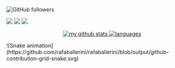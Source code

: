 <img alt="GitHub followers" src="https://img.shields.io/github/followers/lucasbernardo95?color=red&logoColor=blue&style=plastic">

  <a href="https://www.instagram.com/lucas.bernnardo/" target="_blank"><img src="https://img.shields.io/badge/-Instagram-%23E4405F?style=for-the-badge&logo=instagram&logoColor=white" target="_blank"></a>
  <a href = "mailto:lucasbernardo95@gmail.com"><img src="https://img.shields.io/badge/-Gmail-%23333?style=for-the-badge&logo=gmail&logoColor=white" target="_blank"></a>
  <a href="https://www.linkedin.com/in/lucas-bernnardo/" target="_blank"><img src="https://img.shields.io/badge/-LinkedIn-%230077B5?style=for-the-badge&logo=linkedin&logoColor=white" target="_blank"></a> 

  <a align="center" href="https://lucasbernardo95.github.io">
      <p align="center">
      <img src="https://github-readme-stats.vercel.app/api?username=lucasbernardo95&show_icons=true&theme=tokyonight" alt="my github stats" width="420"/>&nbsp;<img src="https://github-readme-stats.vercel.app/api/top-langs/?username=lucasbernardo95&layout=compact&theme=tokyonight" alt="languages" height="165">
      </p>
  </a>
  
  
  
<div> 
  ![Snake animation](https://github.com/rafaballerini/rafaballerini/blob/output/github-contribution-grid-snake.svg)
</div>

<!--
**lucasbernardo95/lucasbernardo95** is a ✨ _special_ ✨ repository because its `README.md` (this file) appears on your GitHub profile.
